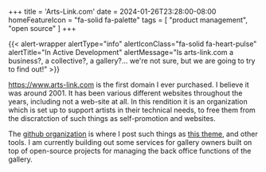 +++
title = 'Arts-Link.com'
date = 2024-01-26T23:28:00-08:00
homeFeatureIcon = "fa-solid fa-palette"
tags = [
  "product management",
  "open source"
]
+++

{{< alert-wrapper alertType="info" alertIconClass="fa-solid fa-heart-pulse" alertTitle="In Active Development" alertMessage="Is arts-link.com a business?, a collective?, a gallery?... we're not sure, but we are going to try to find out!" >}}

https://www.arts-link.com is the first domain I ever purchased. I believe it was around 2001. It has been various different websites throughout the years, including not a web-site at all. In this rendition it is an organization which is set up to support artists in their technical needs, to free them from the discratction of such things as self-promotion and websites.  

<!--more-->

The [github organization](https://www.github.com/arts-link/) is where I post such things as [this theme](https://www.github.com/arts-link/ryder), and other tools. I am currently building out some services for gallery owners built on top of open-source projects for managing the back office functions of the gallery.
